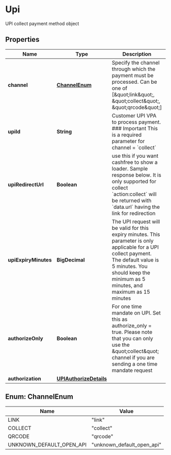 

# Upi

UPI collect payment method object

## Properties

| Name | Type | Description | Notes |
|------------ | ------------- | ------------- | -------------|
|**channel** | [**ChannelEnum**](#ChannelEnum) | Specify the channel through which the payment must be processed. Can be one of [\&quot;link\&quot;, \&quot;collect\&quot;, \&quot;qrcode\&quot;] |  |
|**upiId** | **String** | Customer UPI VPA to process payment.  ### Important This is a required parameter for channel &#x3D; &#x60;collect&#x60;  |  [optional] |
|**upiRedirectUrl** | **Boolean** | use this if you want cashfree to show a loader. Sample response below. It is only supported for collect &#x60;action:collect&#x60; will be returned with &#x60;data.url&#x60; having the link for redirection  |  [optional] |
|**upiExpiryMinutes** | **BigDecimal** | The UPI request will be valid for this expiry minutes. This parameter is only applicable for a UPI collect payment. The default value is 5 minutes. You should keep the minimum as 5 minutes, and maximum as 15 minutes |  [optional] |
|**authorizeOnly** | **Boolean** | For one time mandate on UPI. Set this as authorize_only &#x3D; true. Please note that you can only use the \&quot;collect\&quot; channel if you are sending a one time mandate request |  [optional] |
|**authorization** | [**UPIAuthorizeDetails**](UPIAuthorizeDetails.md) |  |  [optional] |



## Enum: ChannelEnum

| Name | Value |
|---- | -----|
| LINK | &quot;link&quot; |
| COLLECT | &quot;collect&quot; |
| QRCODE | &quot;qrcode&quot; |
| UNKNOWN_DEFAULT_OPEN_API | &quot;unknown_default_open_api&quot; |



